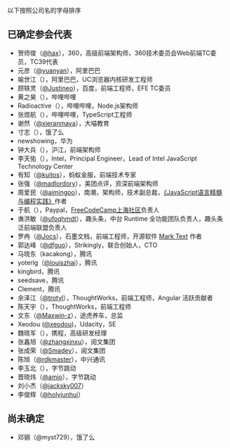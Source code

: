 以下按照公司名的字母排序

## 已确定参会代表

- 贺师俊（[@hax](https://github.com/hax)），360，高级前端架构师，360技术委员会Web前端TC委员，TC39代表
- 元彦（[@yuanyan](https://github.com/yuanyan)），阿里巴巴
- 喻世江（），阿里巴巴，UC浏览器内核研发工程师
- 顾轶灵（[@Justineo](https://github.com/Justineo)），百度，前端工程师，EFE TC委员
- 黄之昊（），哔哩哔哩
- Radioactive（），哔哩哔哩，Node.js架构师
- 张煜航（），哔哩哔哩，TypeScript工程师
- 谢然（[@xieranmaya](https://github.com/xieranmaya)），大喵教育
- 寸志（），饿了么
- newshowing，华为
- 钟大兵（），沪江，前端架构师
- 李天佑（），Intel，Principal Engineer，Lead of Intel JavaScript Technology Center
- 有知（[@kuitos](https://github.com/kuitos)），蚂蚁金服，前端技术专家
- 张强（[@madlordory](https://github.com/madlordory)），美团点评，资深前端架构师
- 周爱民（[@aimingoo](https://github.com/aimingoo)），南潮，架构师，技术副总裁，[《JavaScript语言精髓与编程实践》](https://book.douban.com/subject/10542576/)作者
- 于航（），Paypal，[FreeCodeCamp上海社区](https://freecodecamp-shanghai.github.io)负责人
- 谯洪敏（[@ufoqhmdt](https://github.com/ufoqhmdt)），趣头条，中台 Runtime 全功能团队负责人，趣头条泛前端联盟负责人
- 罗冉（[@Jocs](https://github.com/Jocs)），石墨文档，前端工程师，开源软件 [Mark Text](https://github.com/marktext/marktext) 作者
- 郭达峰（[@dfguo](https://github.com/dfguo)），Strikingly，联合创始人，CTO
- 马晓东（kacakong），腾讯
- yoterlg（[@louiszhai](https://github.com/louiszhai)），腾讯
- kingbird，腾讯
- seedsave，腾讯
- Clement，腾讯
- 余泽江（[@trotyl](https://github.com/trotyl)），ThoughtWorks，前端工程师，Angular 活跃贡献者
- 陈天宇（），ThoughtWorks，前端工程师
- 文东（[@Maxwin-z](https://github.com/Maxwin-z)），途虎养车，总监
- Xeodou ([@xeodou](https://github.com/xeodou))，Udacity，SE
- 魏晓军（），携程，高级研发经理
- 张鑫旭（[@zhangxinxu](https://github.com/zhangxinxu)），阅文集团
- 张成荣（[@Smadey](https://github.com/smadey)），阅文集团
- 陈旭（[@rdkmaster](https://github.com/rdkmaster)），中兴通讯
- 李玉北（），字节跳动
- 晋晓炜（[@amio](https://github.com/amio)），字节跳动
- 刘小杰（[@jacksky007](https://github.com/jacksky007)）
- 李俊辉（[@holyjunhui](https://github.com/holyjunhui)）

## 尚未确定

- 邓钢（@myst729），饿了么
